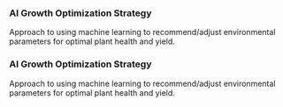 ### AI Growth Optimization Strategy
Approach to using machine learning to recommend/adjust environmental parameters for optimal plant health and yield.
### AI Growth Optimization Strategy
Approach to using machine learning to recommend/adjust environmental parameters for optimal plant health and yield.
